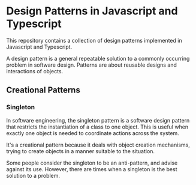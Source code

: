 # Design Patterns in Javascript and Typescript

This repository contains a collection of design patterns implemented in Javascript and Typescript.

A design pattern is a general repeatable solution to a commonly occurring problem in software design. Patterns are about reusable designs and interactions of objects.

## Creational Patterns

### Singleton

In software engineering, the singleton pattern is a software design pattern that restricts the instantiation of a class to one object. This is useful when exactly one object is needed to coordinate actions across the system.

It's a creational pattern because it deals with object creation mechanisms, trying to create objects in a manner suitable to the situation.

Some people consider the singleton to be an anti-pattern, and advise against its use. However, there are times when a singleton is the best solution to a problem.

